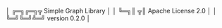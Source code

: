 │ ╔═╗╔═╗╦      Simple Graph Library │
│ ╚═╗║ ╦║        Apache License 2.0 │
│ ╚═╝╚═╝╩═╝           version 0.2.0 │